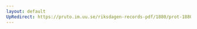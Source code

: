 ```yaml
---
layout: default
UpRedirect: https://pruto.im.uu.se/riksdagen-records-pdf/1880/prot-1880--ak--040/prot-1880--ak--040_030.pdf
---
```

